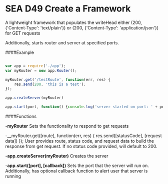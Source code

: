 SEA D49 Create a Framework
===============================

A lightweight framework that populates the writeHead either (200, {'Content-Type': 'text/plain'}) or (200, {'Content-Type': 'application/json'}) for GET requests

Additionally, starts router and server at specified ports. 

####Example
~~~Javascript

var app = require('./app');
var myRouter = new app.Router();

myRouter.get('/testRoute', function(err, res) {
	res.send(200, 'this is a test');
});

app.createServer(myRouter)

app.start(port, function() {console.log('server started on port: ' + port)});

~~~

####Functions

-__myRouter__ 
Sets the functionality to respond to get requests

-__myRouter.get([route], function(err, res) {
	res.send([statusCode], [request data])
}); 
User provides route, status code, and request data to build the response from get request. If no status code provided, will default to 200.

-__app.createServer(myRouter)__
Creates the server

-__app.start([port], [callback])__
Sets the port that the server will run on. Additionally, has optional callback function to alert user that server is running 